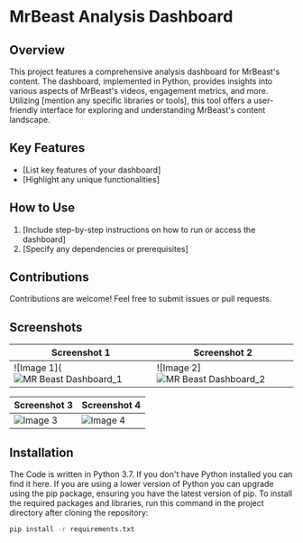 # MrBeast Analysis Dashboard

## Overview

This project features a comprehensive analysis dashboard for MrBeast's content. The dashboard, implemented in Python, provides insights into various aspects of MrBeast's videos, engagement metrics, and more. Utilizing [mention any specific libraries or tools], this tool offers a user-friendly interface for exploring and understanding MrBeast's content landscape.

## Key Features
- [List key features of your dashboard]
- [Highlight any unique functionalities]

## How to Use
1. [Include step-by-step instructions on how to run or access the dashboard]
2. [Specify any dependencies or prerequisites]

## Contributions
Contributions are welcome! Feel free to submit issues or pull requests.

## Screenshots
| Screenshot 1 | Screenshot 2 |
|--------------|--------------|
| ![Image 1](![MR Beast Dashboard_1](https://github.com/AsherTeo/MR-Beast-Data-Analytics/assets/78581569/ee98c121-a7ca-4a0c-b0e6-93f8ca874358)| ![Image 2] ![MR Beast Dashboard_2](https://github.com/AsherTeo/MR-Beast-Data-Analytics/assets/78581569/b5ed9d7a-a844-4779-9cce-43d2d252239e)

| Screenshot 3 | Screenshot 4 |
|--------------|--------------|
| ![Image 3](url_to_image_3) | ![Image 4](url_to_image_4) |

## **Installation**

The Code is written in Python 3.7. If you don't have Python installed you can find it here. If you are using a lower version of Python you can upgrade using the pip package, ensuring you have the latest version of pip. To install the required packages and libraries, run this command in the project directory after cloning the repository:
```bash
pip install -r requirements.txt

